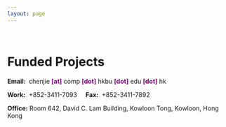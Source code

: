 ```yaml
---
layout: page
---
```


<p>&nbsp;</p>
<h1 style="text-align: left;">Funded Projects</h1>

<p><strong>Email:&nbsp;</strong>
chenjie <span style="color:#800080;"><strong>[at]</strong></span> comp <span style="color:#800080;"><strong>[dot]</strong></span> hkbu <span style="color:#800080;"><strong>[dot]</strong></span> edu <span style="color:#800080;"><strong>[dot]</strong></span> hk
</p>

<p><strong> Work:</strong>&nbsp; +852-3411-7093 &nbsp;&nbsp;&nbsp; <strong> Fax:</strong>&nbsp; +852-3411-7892 </p>

<p><strong> Office:</strong> Room 642, David C. Lam Building, Kowloon Tong, Kowloon, Hong Kong</p>
